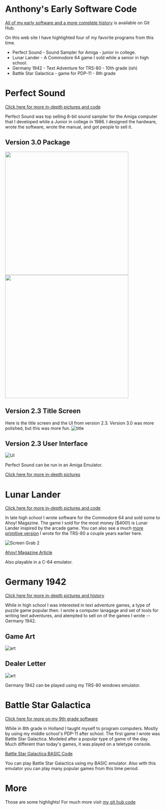 # Anthony's Early Software Code

[All of my early software and a more complete history](https://github.com/ajwood1965/anthony-code-history/#readme) is available on Git Hub.

On this web site I have highlighted four of my favorite programs from this time. 
   - Perfect Sound - Sound Sampler for Amiga - junior in college.
   - Lunar Lander - A Commodore 64 game I sold while a senior in high school.
   - Germany 1942 - Text Adventure for TRS-80 - 10th grade (ish)
   - Battle Star Galactica - game for PDP-11 -  8th grade

# Perfect Sound
[Click here for more in-depth pictures and code](amiga/perfect-sound/readme.md)

Perfect Sound was top selling 8-bit sound sampler for the Amiga computer that I developed while a Junior in college in 1986.  I designed the hardware, wrote the software, wrote the manual, and got people to sell it.

## Version 3.0 Package
<img src="amiga/perfect-sound/pictures/box-front-4color-small.jpg" width="400">  <img src="amiga/perfect-sound/pictures/box-back-4color-small.jpg" width="400">

## Version 2.3 Title Screen
Here is the title screen and the UI from version 2.3.   Version 3.0 was more polished, but this was more fun.
![title](./../amiga/perfect-sound/screenshots/ps2.3-startscreen.png)

## Version 2.3 User Interface
![UI](amiga/perfect-sound/screenshots/ps2.3-ui.png)

Perfect Sound can be run in an Amiga Emulator.

[Click here for more in-depth pictures](./../amiga/perfect-sound/readme.md)

# Lunar Lander
[Click here for more in-depth pictures and code](./../C64/lunar-lander/readme.md)

In late high school I wrote software for the Commodore 64 and sold some to Ahoy! Magazine.  The game I sold for the most money ($400!) is Lunar Lander inspired by the arcade game.   You can also see a much [more primitive version](./../TRS-80/spacetaxi/spacetaxi-screenshot.png) I wrote for the TRS-80 a couple years earlier here.

![Screen Grab 2](C64/lunar-lander/screenshot02.png)

[Ahoy! Magazine Article](C64/lunar-lander//lunar-lander-ahoy-april-1984.pdf)

Also playable in a C-64 emulator.

# Germany 1942
[Click here for more in-depth pictures and history](TRS-80/)

While in high school I was interested in text adventure games, a type of puzzle game popular then.   I wrote a computer lanagage and set of tools for writing text adventures, and atempted to sell on of the games I wrote -- Germany 1942.

## Game Art
![art](scans/germany-1942-art.jpg)

## Dealer Letter
![art](scans/1983-7-6-gamster-germany.jpg)

Germany 1942 can be played using my TRS-80 windows emulator.

# Battle Star Galactica

[Click here for more on my 9th grade software](pdp-11/readme.md)

While in 8th grade in Holland I taught myself to program computers.  Mostly by using my middle school's PDP-11 after school.  The first game I wrote was Battle Star Galactica.  Modeled after a popular type of game of the day.  Much different than today's games, it was played on a teletype console.

[Battle Star Galactica BASIC Code](pdp-11/battlestar-galactica.jpg)

You can play Battle Star Galactica using my BASIC emulator.  Also with this emulator you can play many popular games from this time period.

# More
Those are some highlights!  For much more visit [my git hub code](https://github.com/ajwood1965/anthony-code-history/#readme)











